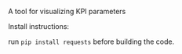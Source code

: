 A tool for visualizing KPI parameters

Install instructions:

run `pip install requests` before building the code. 

